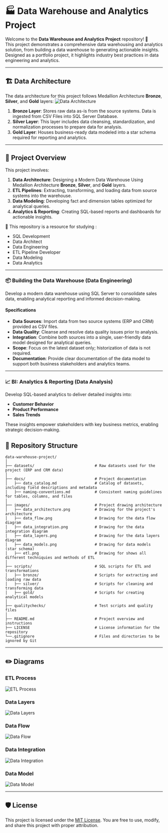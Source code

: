 # 🏭 Data Warehouse and Analytics Project

Welcome to the **Data Warehouse and Analytics Project** repository! 🚀  
This project demonstrates a comprehensive data warehousing and analytics solution, from building a data warehouse to generating actionable insights. Designed as a portfolio project, it highlights industry best practices in data engineering and analytics.

---
## 🏗️ Data Architecture

The data architecture for this project follows Medallion Architecture **Bronze**, **Silver**, and **Gold** layers:
![Data Architecture](docs/data_architecture.png)

1. **Bronze Layer**: Stores raw data as-is from the source systems. Data is ingested from CSV Files into SQL Server Database.
2. **Silver Layer**: This layer includes data cleansing, standardization, and normalization processes to prepare data for analysis.
3. **Gold Layer**: Houses business-ready data modeled into a star schema required for reporting and analytics.

---
## 📖 Project Overview

This project involves:

1. **Data Architecture**: Designing a Modern Data Warehouse Using Medallion Architecture **Bronze**, **Silver**, and **Gold** layers.
2. **ETL Pipelines**: Extracting, transforming, and loading data from source systems into the warehouse.
3. **Data Modeling**: Developing fact and dimension tables optimized for analytical queries.
4. **Analytics & Reporting**: Creating SQL-based reports and dashboards for actionable insights.

🎯 This repository is a resource  for studying :

- SQL Development
- Data Architect
- Data Engineering  
- ETL Pipeline Developer  
- Data Modeling  
- Data Analytics  

---

### 📦 Building the Data Warehouse (Data Engineering)

Develop a modern data warehouse using SQL Server to consolidate sales data, enabling analytical reporting and informed decision-making.

#### Specifications

- **Data Sources**: Import data from two source systems (ERP and CRM) provided as CSV files.
- **Data Quality**: Cleanse and resolve data quality issues prior to analysis.
- **Integration**: Combine both sources into a single, user-friendly data model designed for analytical queries.
- **Scope**: Focus on the latest dataset only; historization of data is not required.
- **Documentation**: Provide clear documentation of the data model to support both business stakeholders and analytics teams.

---

### 📈 BI: Analytics & Reporting (Data Analysis)

Develop SQL-based analytics to deliver detailed insights into:

- **Customer Behavior**
- **Product Performance**
- **Sales Trends**

These insights empower stakeholders with key business metrics, enabling strategic decision-making.  

## 📂 Repository Structure

```
data-warehouse-project/
│
├── datasets/                           # Raw datasets used for the project (ERP and CRM data)
│
├── docs/                               # Project documentation 
│   ├── data_catalog.md                 # Catalog of datasets, including field descriptions and metadata
│   ├── naming-conventions.md           # Consistent naming guidelines for tables, columns, and files
│
├── images/                             # Project drawing architecture
│   ├── data_architecture.png           # Drawing for the project's architecture
│   ├── data_flow.png                   # Drawing for the data flow diagram
│   ├── data_integration.png            # Drawing for the data integration diagram
│   ├── data_layers.png                 # Drawing for the data layers diagram
│   ├── data_models.png                 # Drawing for data models (star schema)
│   ├── etl.png                         # Drawing for shows all different techniquies and methods of ETL
│
├── scripts/                            # SQL scripts for ETL and transformations
│   ├── bronze/                         # Scripts for extracting and loading raw data
│   ├── silver/                         # Scripts for cleaning and transforming data
│   ├── gold/                           # Scripts for creating analytical models
│
├── qualitychecks/                      # Test scripts and quality files
│
├── README.md                           # Project overview and instructions
├── LICENSE                             # License information for the repository
└──.gitignore                           # Files and directories to be ignored by Git
```
---

## ✏️ Diagrams

### ETL Process
![ETL Process](docs/ETL.png)

### Data Layers
![Data Layers](docs/data_layers.png)

### Data Flow
![Data Flow](docs/data_flow.png)

### Data Integration
![Data Integration](docs/data_integration.png)

### Data Model
![Data Model](docs/data_model.png)

---

## 🛡️ License

This project is licensed under the [MIT License](LICENSE). You are free to use, modify, and share this project with proper attribution.